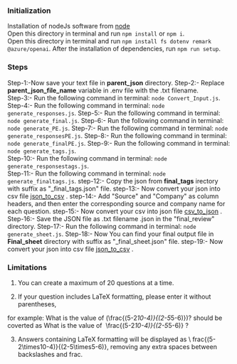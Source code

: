 ### Initialization

Installation of nodeJs software from [node](https://nodejs.org/en/download)  
Open this directory in terminal and run `npm install` or `npm i`.  
Open this directory in terminal and run `npm install fs dotenv remark @azure/openai`.
After the installation of dependencies, run `npm run setup`.

### Steps

Step-1:-Now save your text file in **parent_json** directory.
Step-2:- Replace **parent_json_file_name** variable in .env file with the .txt filename.  
Step-3:- Run the following command in terminal: `node Convert_Input.js`.  
Step-4:- Run the following command in terminal: `node generate_responses.js`.
Step-5:- Run the following command in terminal: `node generate_final.js`.
Step-6:- Run the following command in terminal: `node generate_PE.js`.
Step-7:- Run the following command in terminal: `node generate_responsesPE.js`.
Step-8:- Run the following command in terminal: `node generate_finalPE.js`.
Step-9:- Run the following command in terminal: `node generate_tags.js`.  
Step-10:- Run the following command in terminal: `node generate_responsestags.js`.  
Step-11:- Run the following command in terminal: `node generate_finaltags.js`.
step-12:- Copy the json from **final_tags** irectory with suffix as "\_final_tags.json" file.
step-13:- Now convert your json into csv file [json_to_csv](https://csvjson.com/json2csv) .
step-14:- Add "Source" and "Company" as column headers, and then enter the corresponding source and company name for each question.
step-15:- Now convert your csv into json file [csv_to_json](https://csvjson.com/csv2json) .
Step-16:- Save the JSON file as .txt filename .json in the "final_review" directory.
Step-17:- Run the following command in terminal: `node generate_sheet.js`.
Step-18:- Now You can find your final output file in **Final_sheet** directory with suffix as "\_final_sheet.json" file.
step-19:- Now convert your json into csv file [json_to_csv](https://csvjson.com/json2csv) .

### Limitations

1. You can create a maximum of 20 questions at a time.

2. If your question includes LaTeX formatting, please enter it without parentheses,

for example: What is the value of (\frac{(5-2*10-4)}{(2-5*5-6)})? should be coverted as
What is the value of  \frac{(5-2*10-4)}{(2-5*5-6)} ?

3. Answers containing LaTeX formatting will be displayed as \ frac{(5-2\times10-4)}{(2-5\times5-6)}, removing any extra spaces between backslashes and frac.
